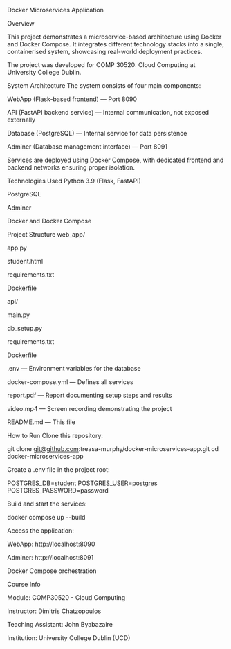 Docker Microservices Application

Overview

This project demonstrates a microservice-based architecture using Docker and Docker Compose. It 
integrates different technology stacks into a single, containerised system, showcasing real-world 
deployment practices.

The project was developed for COMP 30520: Cloud Computing at University College Dublin.

System Architecture
The system consists of four main components:

WebApp (Flask-based frontend) — Port 8090

API (FastAPI backend service) — Internal communication, not exposed externally

Database (PostgreSQL) — Internal service for data persistence

Adminer (Database management interface) — Port 8091

Services are deployed using Docker Compose, with dedicated frontend and backend networks ensuring 
proper isolation.

Technologies Used
Python 3.9 (Flask, FastAPI)

PostgreSQL

Adminer

Docker and Docker Compose

Project Structure
web_app/

app.py

student.html

requirements.txt

Dockerfile

api/

main.py

db_setup.py

requirements.txt

Dockerfile

.env — Environment variables for the database

docker-compose.yml — Defines all services

report.pdf — Report documenting setup steps and results

video.mp4 — Screen recording demonstrating the project

README.md — This file

How to Run
Clone this repository:

git clone git@github.com:treasa-murphy/docker-microservices-app.git
cd docker-microservices-app

Create a .env file in the project root:

POSTGRES_DB=student
POSTGRES_USER=postgres
POSTGRES_PASSWORD=password

Build and start the services:

docker compose up --build

Access the application:

WebApp: http://localhost:8090

Adminer: http://localhost:8091


Docker Compose orchestration

Course Info

Module: COMP30520 - Cloud Computing

Instructor: Dimitris Chatzopoulos

Teaching Assistant: John Byabazaire

Institution: University College Dublin (UCD)
